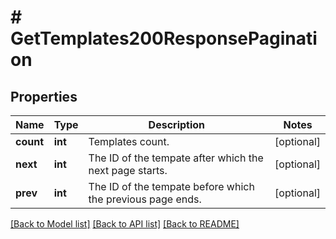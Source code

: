# # GetTemplates200ResponsePagination

## Properties

Name | Type | Description | Notes
------------ | ------------- | ------------- | -------------
**count** | **int** | Templates count. | [optional]
**next** | **int** | The ID of the tempate after which the next page starts. | [optional]
**prev** | **int** | The ID of the tempate before which the previous page ends. | [optional]

[[Back to Model list]](../../README.md#models) [[Back to API list]](../../README.md#endpoints) [[Back to README]](../../README.md)
